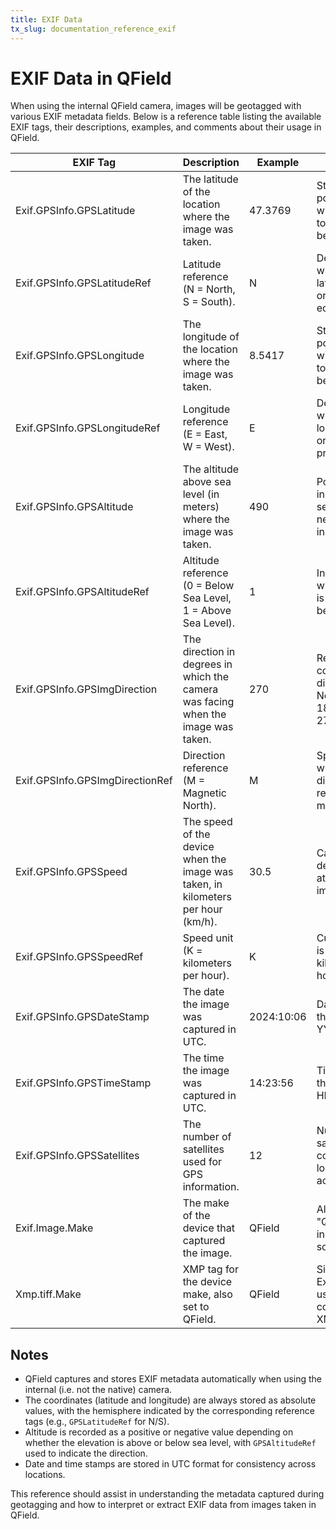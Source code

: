```yaml
---
title: EXIF Data
tx_slug: documentation_reference_exif
---
```


# EXIF Data in QField

When using the internal QField camera, images will be geotagged with various EXIF metadata fields. Below is a reference table listing the available EXIF tags, their descriptions, examples, and comments about their usage in QField.

| EXIF Tag                            | Description                                                           | Example                   | Comments                                       |
|-------------------------------------|-----------------------------------------------------------------------|---------------------------|------------------------------------------------|
| Exif.GPSInfo.GPSLatitude            | The latitude of the location where the image was taken.                | 47.3769                    | Stored as a positive value with a reference to N/S (see below). |
| Exif.GPSInfo.GPSLatitudeRef         | Latitude reference (N = North, S = South).                            | N                          | Determines whether the latitude is north or south of the equator. |
| Exif.GPSInfo.GPSLongitude           | The longitude of the location where the image was taken.               | 8.5417                     | Stored as a positive value with a reference to E/W (see below). |
| Exif.GPSInfo.GPSLongitudeRef        | Longitude reference (E = East, W = West).                             | E                          | Determines whether the longitude is east or west of the prime meridian. |
| Exif.GPSInfo.GPSAltitude            | The altitude above sea level (in meters) where the image was taken.    | 490                        | Positive values indicate above sea level; negative values indicate below. |
| Exif.GPSInfo.GPSAltitudeRef         | Altitude reference (0 = Below Sea Level, 1 = Above Sea Level).         | 1                          | Indicates whether altitude is above or below sea level. |
| Exif.GPSInfo.GPSImgDirection        | The direction in degrees in which the camera was facing when the image was taken. | 270                        | Represents the compass direction (0 = North, 90 = East, 180 = South, 270 = West). |
| Exif.GPSInfo.GPSImgDirectionRef     | Direction reference (M = Magnetic North).                             | M                          | Specifies whether the direction is relative to magnetic north. |
| Exif.GPSInfo.GPSSpeed               | The speed of the device when the image was taken, in kilometers per hour (km/h). | 30.5                       | Captured if the device is moving at the time of image capture. |
| Exif.GPSInfo.GPSSpeedRef            | Speed unit (K = kilometers per hour).                                 | K                          | Currently, speed is recorded in kilometers per hour in QField. |
| Exif.GPSInfo.GPSDateStamp           | The date the image was captured in UTC.                               | 2024:10:06                 | Date stored in the format YYYY:MM:DD. |
| Exif.GPSInfo.GPSTimeStamp           | The time the image was captured in UTC.                               | 14:23:56                   | Time stored in the format HH:MM:SS. |
| Exif.GPSInfo.GPSSatellites          | The number of satellites used for GPS information.                    | 12                         | Number of GPS satellites that contributed to location accuracy. |
| Exif.Image.Make                     | The make of the device that captured the image.                       | QField                     | Always set to "QField" to indicate the software used. |
| Xmp.tiff.Make                       | XMP tag for the device make, also set to QField.                      | QField                     | Similar to Exif.Image.Make, used for compatibility in XMP metadata. |

## Notes
- QField captures and stores EXIF metadata automatically when using the internal (i.e. not the native) camera. 
- The coordinates (latitude and longitude) are always stored as absolute values, with the hemisphere indicated by the corresponding reference tags (e.g., `GPSLatitudeRef` for N/S).
- Altitude is recorded as a positive or negative value depending on whether the elevation is above or below sea level, with `GPSAltitudeRef` used to indicate the direction.
- Date and time stamps are stored in UTC format for consistency across locations.

This reference should assist in understanding the metadata captured during geotagging and how to interpret or extract EXIF data from images taken in QField.
